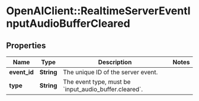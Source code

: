 # OpenAIClient::RealtimeServerEventInputAudioBufferCleared

## Properties
Name | Type | Description | Notes
------------ | ------------- | ------------- | -------------
**event_id** | **String** | The unique ID of the server event. | 
**type** | **String** | The event type, must be &#x60;input_audio_buffer.cleared&#x60;. | 

